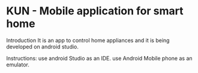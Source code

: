 # KUN - Mobile application for smart home

Introduction
It is an app to control home appliances and it is being developed on android studio. 

Instructions:
use android Studio as an IDE.
use Android Mobile phone as an emulator.








